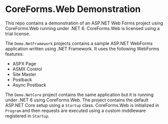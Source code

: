 # CoreForms.Web Demonstration

This repo contains a demonstration of an ASP.NET Web Forms project using CoreForms.Web running under .NET 6. CoreForms.Web is licensed using a trial license.

The `Demo.NetFramework` projects contains a sample ASP.NET WebForms application written using .NET Framework. It uses the following WebForms features:

- ASPX Page
- ASMX Control
- Site Master
- Postback
- Async Postback

The `Demo.NetCore` project contains the same application but it is running under .NET 6 using CoreForms.Web. The project contains the default ASP.NET Core setup using a `Startup` class. CoreForms.Web is initialized in `Program` and then requests are executed using a custom middleware registered in `Startup`.